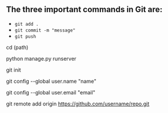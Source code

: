 ## The three important commands in Git are:

- `git add .`
- `git commit -m "message"`
- `git push`

cd (path)

python manage.py runserver

git init

git config --global user.name "name"

git config --global user.email "email"

git remote add origin https://github.com/username/repo.git

